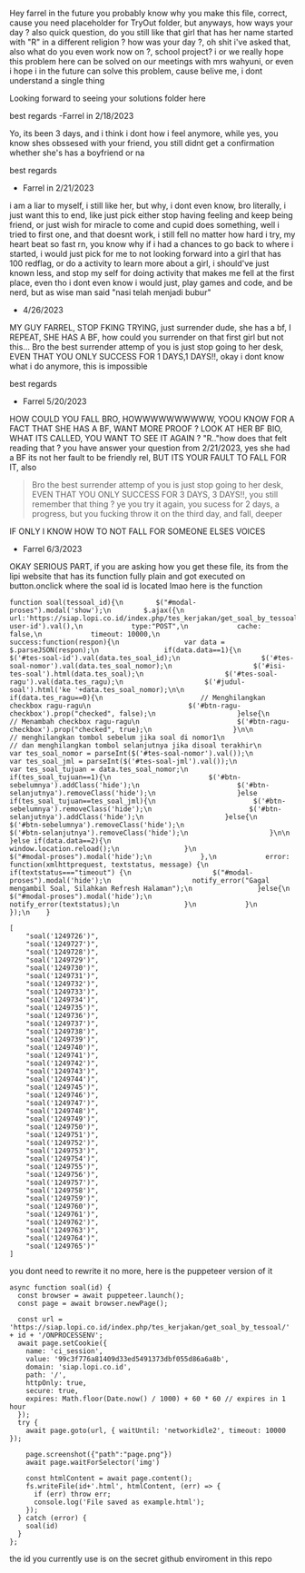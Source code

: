 Hey farrel in the future you probably know why you make this file, correct, cause you need placeholder for TryOut folder, but anyways, how ways your day ?
also quick question, do you still like that girl that has her name started with "R" in a different religion ?
how was your day ?, oh shit i've asked that, also what do you even work now on ?, school project?
i or we really hope this problem here can be solved on our meetings with mrs wahyuni, or even i hope i in the future can solve this problem, cause belive me, i dont understand a single thing

Looking forward to seeing your solutions folder here

best regards
-Farrel in 2/18/2023

Yo, its been 3 days, and i think i dont how i feel anymore, while yes, you know shes obssesed with your friend, you still didnt get a confirmation whether she's has a boyfriend or na

best regards
- Farrel in 2/21/2023

i am a liar to myself, i still like her, but why, i dont even know, bro literally, i just want this to end, like just pick either stop having feeling and keep being friend, or just wish for miracle to come and cupid does something, well i tried to first one, and that doesnt work, i still fell no matter how hard i try, my heart beat so fast rn, you know why
if i had a chances to go back to where i started, i would just pick for me to not looking forward into a girl that has 100 redflag, or do a activity to learn more about a girl, i should've just known less, and stop my self for doing activity that makes me fell at the first place, even tho i dont even know
i would just, play games and code, and be nerd, but as wise man said "nasi telah menjadi bubur"

- 4/26/2023

MY GUY FARREL, STOP FKING TRYING, just surrender dude, she has a bf, I REPEAT, SHE HAS A BF, how could you surrender on that first girl but not this...
Bro the best surrender attemp of you is just stop going to her desk, EVEN THAT YOU ONLY SUCCESS FOR 1 DAYS,1 DAYS!!,
okay i dont know what i do anymore, this is impossible

best regards 
- Farrel 5/20/2023

HOW COULD YOU FALL BRO, HOWWWWWWWWWW, YOOU KNOW FOR A FACT THAT SHE HAS A BF, WANT MORE PROOF ? LOOK AT HER BF BIO, WHAT ITS CALLED, YOU WANT TO SEE IT AGAIN ? "R.."how does that felt reading that ?
you have answer your question from 2/21/2023, yes she had a BF
its not her fault to be friendly rel, BUT ITS YOUR FAULT TO FALL FOR IT, also
> Bro the best surrender attemp of you is just stop going to her desk, EVEN THAT YOU ONLY SUCCESS FOR 3 DAYS, 3 DAYS!!,
you still remember that thing ? ye you try it again, you sucess for 2 days, a progress, but you fucking throw it on the third day, and fall, deeper

IF ONLY I KNOW HOW TO NOT FALL FOR SOMEONE ELSES VOICES
- Farrel 6/3/2023











OKAY SERIOUS PART, if you are asking how you get these file, its from the lipi website that has its function fully plain and got executed on button.onclick where the soal id is located lmao
here is the function
```
function soal(tessoal_id){\n        $("#modal-proses").modal('show');\n        $.ajax({\n            url:'https://siap.lopi.co.id/index.php/tes_kerjakan/get_soal_by_tessoal/'+tessoal_id+'/'+$('#tes-user-id').val(),\n            type:"POST",\n            cache: false,\n            timeout: 10000,\n            success:function(respon){\n                var data = $.parseJSON(respon);\n                if(data.data==1){\n                    $('#tes-soal-id').val(data.tes_soal_id);\n                    $('#tes-soal-nomor').val(data.tes_soal_nomor);\n                    $('#isi-tes-soal').html(data.tes_soal);\n                    $('#tes-soal-ragu').val(data.tes_ragu);\n                    $('#judul-soal').html('ke '+data.tes_soal_nomor);\n\n                    if(data.tes_ragu==0){\n                        // Menghilangkan checkbox ragu-ragu\n                        $('#btn-ragu-checkbox').prop("checked", false);\n                    }else{\n                        // Menambah checkbox ragu-ragu\n                        $('#btn-ragu-checkbox').prop("checked", true);\n                    }\n\n                    // menghilangkan tombol sebelum jika soal di nomor1\n                    // dan menghilangkan tombol selanjutnya jika disoal terakhir\n                    var tes_soal_nomor = parseInt($('#tes-soal-nomor').val());\n                    var tes_soal_jml = parseInt($('#tes-soal-jml').val());\n                    var tes_soal_tujuan = data.tes_soal_nomor;\n                    if(tes_soal_tujuan==1){\n                        $('#btn-sebelumnya').addClass('hide');\n                        $('#btn-selanjutnya').removeClass('hide');\n                    }else if(tes_soal_tujuan==tes_soal_jml){\n                        $('#btn-sebelumnya').removeClass('hide');\n                        $('#btn-selanjutnya').addClass('hide');\n                    }else{\n                        $('#btn-sebelumnya').removeClass('hide');\n                        $('#btn-selanjutnya').removeClass('hide');\n                    }\n\n                }else if(data.data==2){\n                    window.location.reload();\n                }\n                $("#modal-proses").modal('hide');\n            },\n            error: function(xmlhttprequest, textstatus, message) {\n                if(textstatus==="timeout") {\n                    $("#modal-proses").modal('hide');\n                    notify_error("Gagal mengambil Soal, Silahkan Refresh Halaman");\n                }else{\n                    $("#modal-proses").modal('hide');\n                    notify_error(textstatus);\n                }\n            }\n        });\n    }
```

```
[
    "soal('1249726')",
    "soal('1249727')",
    "soal('1249728')",
    "soal('1249729')",
    "soal('1249730')",
    "soal('1249731')",
    "soal('1249732')",
    "soal('1249733')",
    "soal('1249734')",
    "soal('1249735')",
    "soal('1249736')",
    "soal('1249737')",
    "soal('1249738')",
    "soal('1249739')",
    "soal('1249740')",
    "soal('1249741')",
    "soal('1249742')",
    "soal('1249743')",
    "soal('1249744')",
    "soal('1249745')",
    "soal('1249746')",
    "soal('1249747')",
    "soal('1249748')",
    "soal('1249749')",
    "soal('1249750')",
    "soal('1249751')",
    "soal('1249752')",
    "soal('1249753')",
    "soal('1249754')",
    "soal('1249755')",
    "soal('1249756')",
    "soal('1249757')",
    "soal('1249758')",
    "soal('1249759')",
    "soal('1249760')",
    "soal('1249761')",
    "soal('1249762')",
    "soal('1249763')",
    "soal('1249764')",
    "soal('1249765')"
]
```
you dont need to rewrite it no more, here is the puppeteer version of it 

```
async function soal(id) {
  const browser = await puppeteer.launch();
  const page = await browser.newPage();

  const url = 'https://siap.lopi.co.id/index.php/tes_kerjakan/get_soal_by_tessoal/' + id + '/ONPROCESSENV';
  await page.setCookie({
    name: 'ci_session',
    value: '99c3f776a81409d33ed5491373dbf055d86a6a8b',
    domain: 'siap.lopi.co.id',
    path: '/',
    httpOnly: true,
    secure: true,
    expires: Math.floor(Date.now() / 1000) + 60 * 60 // expires in 1 hour
  });
  try {
    await page.goto(url, { waitUntil: 'networkidle2', timeout: 10000 });
    
    page.screenshot({"path":"page.png"})
    await page.waitForSelector('img')
    
    const htmlContent = await page.content();
    fs.writeFile(id+'.html', htmlContent, (err) => {
      if (err) throw err;
      console.log('File saved as example.html');
    });
  } catch (error) {
    soal(id)
  }
};
```

the id you currently use is on the secret github enviroment in this repo

